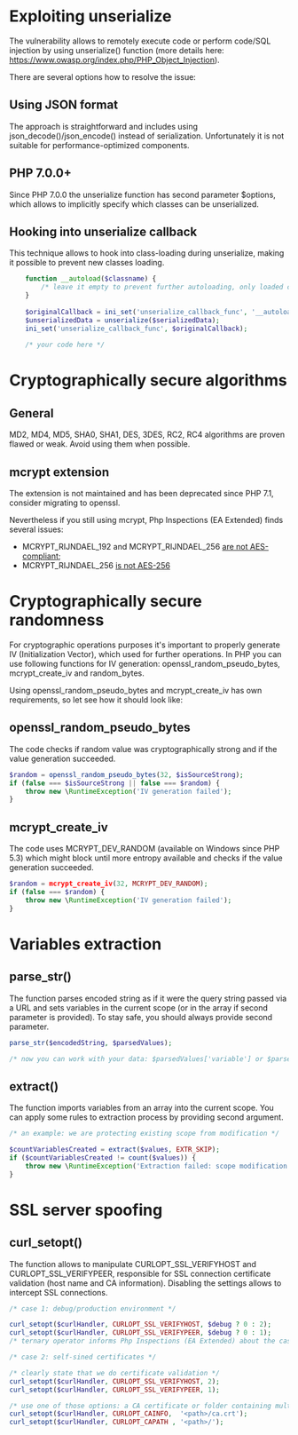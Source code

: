 # Exploiting unserialize

The vulnerability allows to remotely execute code or perform code/SQL injection by 
using unserialize() function (more details here: https://www.owasp.org/index.php/PHP_Object_Injection).

There are several options how to resolve the issue:

## Using JSON format

The approach is straightforward and includes using json_decode()/json_encode() instead of serialization.
Unfortunately it is not suitable for performance-optimized components.

## PHP 7.0.0+

Since PHP 7.0.0 the unserialize function has second parameter $options, which allows to 
implicitly specify which classes can be unserialized.

## Hooking into unserialize callback

This technique allows to hook into class-loading during unserialize, making it possible to prevent new classes loading.

```php
    function __autoload($classname) {
        /* leave it empty to prevent further autoloading, only loaded classes will available */
    }
    
    $originalCallback = ini_set('unserialize_callback_func', '__autoload');
    $unserializedData = unserialize($serializedData);
    ini_set('unserialize_callback_func', $originalCallback);
    
    /* your code here */
```

# Cryptographically secure algorithms

## General

MD2, MD4, MD5, SHA0, SHA1, DES, 3DES, RC2, RC4 algorithms are proven flawed or weak. Avoid using them when possible.

## mcrypt extension

The extension is not maintained and has been deprecated since PHP 7.1, consider migrating to openssl.

Nevertheless if you still using mcrypt, Php Inspections (EA Extended) finds several issues:
* MCRYPT_RIJNDAEL_192 and MCRYPT_RIJNDAEL_256 [are not AES-compliant](https://bugs.php.net/bug.php?id=47125);
* MCRYPT_RIJNDAEL_256 [is not AES-256](https://paragonie.com/blog/2015/05/if-you-re-typing-word-mcrypt-into-your-code-you-re-doing-it-wrong#title.1.2)

# Cryptographically secure randomness

For cryptographic operations purposes it's important to properly generate IV (Initialization Vector), which used for 
further operations. In PHP you can use following functions for IV generation: openssl_random_pseudo_bytes, mcrypt_create_iv 
and random_bytes.

Using openssl_random_pseudo_bytes and mcrypt_create_iv has own requirements, so let see how it should look like:

## openssl_random_pseudo_bytes

The code checks if random value was cryptographically strong and if the value generation succeeded. 
```php
$random = openssl_random_pseudo_bytes(32, $isSourceStrong);
if (false === $isSourceStrong || false === $random) {
    throw new \RuntimeException('IV generation failed');
}
```

## mcrypt_create_iv

The code uses MCRYPT_DEV_RANDOM (available on Windows since PHP 5.3) which might block until more entropy available 
and checks if the value generation succeeded.
```php
$random = mcrypt_create_iv(32, MCRYPT_DEV_RANDOM);
if (false === $random) {
    throw new \RuntimeException('IV generation failed');
}
```

# Variables extraction

## parse_str()

The function parses encoded string as if it were the query string passed via a URL and sets variables in the current 
scope (or in the array if second parameter is provided). To stay safe, you should always provide second parameter.
```php
parse_str($encodedString, $parsedValues);

/* now you can work with your data: $parsedValues['variable'] or $parsedValues['variable'][0] */
```

## extract()

The function imports variables from an array into the current scope. You can apply some rules to extraction process by 
providing second argument.
```php
/* an example: we are protecting existing scope from modification */

$countVariablesCreated = extract($values, EXTR_SKIP);
if ($countVariablesCreated != count($values)) {
    throw new \RuntimeException('Extraction failed: scope modification attempted');
}
```

# SSL server spoofing

## curl_setopt()

The function allows to manipulate CURLOPT_SSL_VERIFYHOST and CURLOPT_SSL_VERIFYPEER, responsible for SSL 
connection certificate validation (host name and CA information). Disabling the settings allows to intercept SSL connections.

```php
/* case 1: debug/production environment */

curl_setopt($curlHandler, CURLOPT_SSL_VERIFYHOST, $debug ? 0 : 2);
curl_setopt($curlHandler, CURLOPT_SSL_VERIFYPEER, $debug ? 0 : 1);
/* ternary operator informs Php Inspections (EA Extended) about the case, no warnings will be reported */
```

```php
/* case 2: self-sined certificates */

/* clearly state that we do certificate validation */
curl_setopt($curlHandler, CURLOPT_SSL_VERIFYHOST, 2);
curl_setopt($curlHandler, CURLOPT_SSL_VERIFYPEER, 1);

/* use one of those options: a CA certificate or folder containing multiple certificates */
curl_setopt($curlHandler, CURLOPT_CAINFO,  '<path>/ca.crt');
curl_setopt($curlHandler, CURLOPT_CAPATH , '<path>/');
```
 
